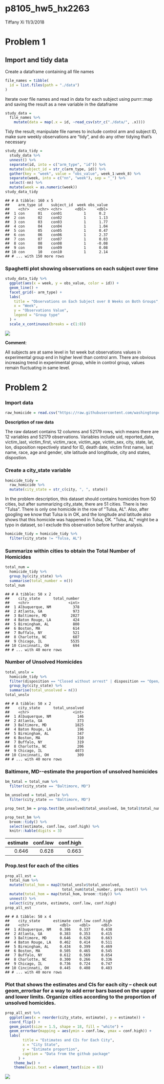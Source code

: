 p8105\_hw5\_hx2263
================
Tiffany Xi
11/3/2018

Problem 1
=========

Import and tidy data
--------------------

Create a dataframe containing all file names

``` r
file_names = tibble(
  id = list.files(path = "./data")
) 
```

Iterate over file names and read in data for each subject using purrr::map and saving the result as a new variable in the dataframe

``` r
study_data = 
  file_names %>% 
    mutate(data = map(.x = id, ~read_csv(str_c("./data/", .x)))) 
```

Tidy the result; manipulate file names to include control arm and subject ID, make sure weekly observations are “tidy”, and do any other tidying that’s necessary

``` r
study_data_tidy = 
  study_data %>% 
  unnest() %>% 
  separate(id, into = c("arm_type", "id")) %>% 
  mutate(subject_id = str_c(arm_type, id)) %>%
  gather(key = "week", value = "obs_value", week_1:week_8) %>% 
  separate(week, into = c("nn", "week"), sep = "_") %>% 
  select(-nn) %>% 
  mutate(week = as.numeric(week))
study_data_tidy
```

    ## # A tibble: 160 x 5
    ##    arm_type id    subject_id  week obs_value
    ##    <chr>    <chr> <chr>      <dbl>     <dbl>
    ##  1 con      01    con01          1      0.2 
    ##  2 con      02    con02          1      1.13
    ##  3 con      03    con03          1      1.77
    ##  4 con      04    con04          1      1.04
    ##  5 con      05    con05          1      0.47
    ##  6 con      06    con06          1      2.37
    ##  7 con      07    con07          1      0.03
    ##  8 con      08    con08          1     -0.08
    ##  9 con      09    con09          1      0.08
    ## 10 con      10    con10          1      2.14
    ## # ... with 150 more rows

### Spaghetti plot showing observations on each subject over time

``` r
study_data_tidy %>% 
  ggplot(aes(x = week, y = obs_value, color = id)) +
  geom_line() +
  facet_grid(~ arm_type) +
  labs(
    title = "Observations on Each Subject over 8 Weeks on Both Groups", 
    x = "Week", 
    y = "Observations Value", 
    legend = "Group type"
  ) +
  scale_x_continuous(breaks = c(1:8))
```

![](p8105_hw5_hx2263_files/figure-markdown_github/spaghetti_plot-1.png)

**Comment**:

All subjects are at same level in 1st week but observations values in experimental group end in higher level than control arm. There are obvious increasing trend in experimental group, while in control group, values remain fluctuating in same level.

Problem 2
=========

### Import data

``` r
raw_homicide = read.csv("https://raw.githubusercontent.com/washingtonpost/data-homicides/master/homicide-data.csv")
```

**Description of raw data**

The raw dataset contains 12 columns and 52179 rows, wich means there are 12 variables and 52179 observations. Variables include uid, reported\_date, victim\_last, victim\_first, victim\_race, victim\_age, victim\_sex, city, state, lat, lon, disposition repectively stand for ID, death date, victim first name, last name, race, age and gender, site latitude and longtitude, city and states, dispostion.

### Create a city\_state variable

``` r
homicide_tidy = 
  raw_homicide %>% 
  mutate(city_state = str_c(city, ", ", state)) 
```

In the problem description, this dataset should contains homicides from 50 cities, but after summarizing city\_state, there are 51 cities. There is two "Tulsa". There is only one homicide in the row of "Tulsa, AL". Also, after googling we know that Tulsa is in OK, and the longitude and latitude also shows that this homicide was happened in Tulsa, OK. "Tulsa, AL" might be a typo in dataset, so I exclude this observation before further analysis.

``` r
homicide_tidy = homicide_tidy %>% 
  filter(city_state != "Tulsa, AL")
```

### Summarize within cities to obtain the Total Number of Homicides

``` r
total_num = 
  homicide_tidy %>% 
  group_by(city_state) %>%
  summarise(total_number = n())
total_num
```

    ## # A tibble: 50 x 2
    ##    city_state      total_number
    ##    <chr>                  <int>
    ##  1 Albuquerque, NM          378
    ##  2 Atlanta, GA              973
    ##  3 Baltimore, MD           2827
    ##  4 Baton Rouge, LA          424
    ##  5 Birmingham, AL           800
    ##  6 Boston, MA               614
    ##  7 Buffalo, NY              521
    ##  8 Charlotte, NC            687
    ##  9 Chicago, IL             5535
    ## 10 Cincinnati, OH           694
    ## # ... with 40 more rows

### Number of Unsolved Homicides

``` r
total_unslv = 
  homicide_tidy %>% 
  filter(disposition == "Closed without arrest" | disposition == "Open/No arrest") %>% 
  group_by(city_state) %>% 
  summarise(total_unsolved = n())
total_unslv
```

    ## # A tibble: 50 x 2
    ##    city_state      total_unsolved
    ##    <chr>                    <int>
    ##  1 Albuquerque, NM            146
    ##  2 Atlanta, GA                373
    ##  3 Baltimore, MD             1825
    ##  4 Baton Rouge, LA            196
    ##  5 Birmingham, AL             347
    ##  6 Boston, MA                 310
    ##  7 Buffalo, NY                319
    ##  8 Charlotte, NC              206
    ##  9 Chicago, IL               4073
    ## 10 Cincinnati, OH             309
    ## # ... with 40 more rows

### Baltimore, MD--estimate the proportion of unsolved homicides

``` r
bm_total = total_num %>%
  filter(city_state == "Baltimore, MD")

bm_unsolved = total_unslv %>%
  filter(city_state == "Baltimore, MD")

prop_test_bm = prop.test(bm_unsolved$total_unsolved, bm_total$total_number)

prop_test_bm %>% 
  broom::tidy() %>%
  select(estimate, conf.low, conf.high) %>%
  knitr::kable(digits = 3)
```

|  estimate|  conf.low|  conf.high|
|---------:|---------:|----------:|
|     0.646|     0.628|      0.663|

### Prop.test for each of the cities

``` r
prop_all_est = 
  total_num %>% 
  mutate(total_hom = map2(total_unslv$total_unsolved, 
                          total_num$total_number, prop.test)) %>% 
  mutate(total_hom = map(total_hom, broom::tidy)) %>% 
  unnest() %>% 
  select(city_state, estimate, conf.low, conf.high)
prop_all_est
```

    ## # A tibble: 50 x 4
    ##    city_state      estimate conf.low conf.high
    ##    <chr>              <dbl>    <dbl>     <dbl>
    ##  1 Albuquerque, NM    0.386    0.337     0.438
    ##  2 Atlanta, GA        0.383    0.353     0.415
    ##  3 Baltimore, MD      0.646    0.628     0.663
    ##  4 Baton Rouge, LA    0.462    0.414     0.511
    ##  5 Birmingham, AL     0.434    0.399     0.469
    ##  6 Boston, MA         0.505    0.465     0.545
    ##  7 Buffalo, NY        0.612    0.569     0.654
    ##  8 Charlotte, NC      0.300    0.266     0.336
    ##  9 Chicago, IL        0.736    0.724     0.747
    ## 10 Cincinnati, OH     0.445    0.408     0.483
    ## # ... with 40 more rows

### Plot that shows the estimates and CIs for each city – check out geom\_errorbar for a way to add error bars based on the upper and lower limits. Organize cities according to the proportion of unsolved homicides.

``` r
prop_all_est %>%
  ggplot(aes(x = reorder(city_state, estimate), y = estimate)) +
  coord_flip() + 
  geom_point(size = 1.5, shape = 18, fill = "white") +
  geom_errorbar(mapping = aes(ymin = conf.low, ymax = conf.high)) +
  labs(
        title = "Estimates and CIs for Each City",
        x = "City State",
        y = "Estimate proportion",
        caption = "Data from the github package"
      ) +
    theme_bw() +
    theme(axis.text = element_text(size = 8))
```

![](p8105_hw5_hx2263_files/figure-markdown_github/plot-1.png)
